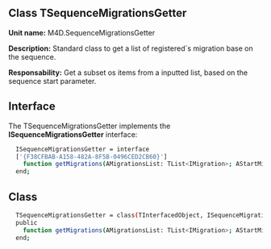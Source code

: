 
## Class **TSequenceMigrationsGetter** 

**Unit name:** M4D.SequenceMigrationsGetter

**Description:** Standard class to get a list of registered´s migration base on the sequence.

**Responsability:** Get a subset os items from a inputted list, based on the sequence start parameter.

## Interface ##
The TSequenceMigrationsGetter implements the **ISequenceMigrationsGetter** interface:
```sh
  ISequenceMigrationsGetter = interface
  ['{F38CFBAB-A158-482A-8F5B-0496CED2CB60}']
    function getMigrations(AMigrationsList: TList<IMigration>; AStartMigrationSeq: Integer; AMainMigrationsGetter: IMainMigrationsGetter): TList<IMigration>;
  end;
```

## Class ##

```sh
  TSequenceMigrationsGetter = class(TInterfacedObject, ISequenceMigrationsGetter)
  public
    function getMigrations(AMigrationsList: TList<IMigration>; AStartMigrationSeq: Integer; AMainMigrationsGetter: IMainMigrationsGetter): TList<IMigration>;
  end;
```